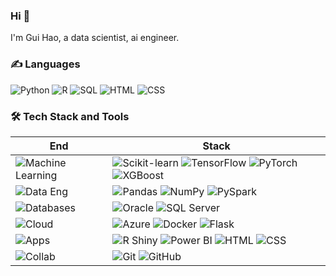 ### Hi 👋

I'm Gui Hao, a data scientist, ai engineer.

### ✍️ Languages

![Python](https://img.shields.io/badge/-Python-2b5b83?style=flat&logo=python&logoColor=ffdf76) ![R](https://img.shields.io/badge/-R-276DC3?style=flat&logo=r&logoColor=white) ![SQL](https://img.shields.io/badge/-SQL-4479A1?style=flat&logo=postgresql&logoColor=white) ![HTML](https://img.shields.io/badge/-HTML-E34F26?style=flat&logo=html5&logoColor=white) ![CSS](https://img.shields.io/badge/-CSS-254bdd?style=flat&logo=css3)

### 🛠 Tech Stack and Tools

| End                                                                  | Stack                                                                                                                                                                                                                                                                                                                       |
| -------------------------------------------------------------------- | --------------------------------------------------------------------------------------------------------------------------------------------------------------------------------------------------------------------------------------------------------------------------------------------------------------------------- |
| ![Machine Learning](https://img.shields.io/badge/-Machine_Learning-black?style=flat) | ![Scikit-learn](https://img.shields.io/badge/-Scikit--learn-f7931e?style=flat&logo=scikit-learn&logoColor=white) ![TensorFlow](https://img.shields.io/badge/-TensorFlow-ff6f00?style=flat&logo=tensorflow&logoColor=white) ![PyTorch](https://img.shields.io/badge/-PyTorch-ee4c2c?style=flat&logo=pytorch&logoColor=white) ![XGBoost](https://img.shields.io/badge/-XGBoost-a61c00?style=flat) |
| ![Data Eng](https://img.shields.io/badge/-Data_Engineering-black?style=flat)   | ![Pandas](https://img.shields.io/badge/-Pandas-150458?style=flat&logo=pandas&logoColor=white) ![NumPy](https://img.shields.io/badge/-NumPy-013243?style=flat&logo=numpy&logoColor=white) ![PySpark](https://img.shields.io/badge/-PySpark-e25a1c?style=flat) |
| ![Databases](https://img.shields.io/badge/-Databases-black?style=flat)   | ![Oracle](https://img.shields.io/badge/-Oracle-F80000?style=flat&logo=oracle&logoColor=white) ![SQL Server](https://img.shields.io/badge/-SQL_Server-0078d4?style=flat&logo=microsoftsqlserver&logoColor=white) |
| ![Cloud](https://img.shields.io/badge/-Cloud_&_Deployment-black?style=flat)     | ![Azure](https://img.shields.io/badge/-Azure-0072C6?style=flat&logo=microsoft-azure&logoColor=white) ![Docker](https://img.shields.io/badge/-Docker-cbe3f2?style=flat&logo=docker) ![Flask](https://img.shields.io/badge/-Flask-000000?style=flat&logo=flask&logoColor=white) |
| ![Apps](https://img.shields.io/badge/-Data_Apps-black?style=flat)     | ![R Shiny](https://img.shields.io/badge/-R_Shiny-276DC3?style=flat&logo=r&logoColor=white) ![Power BI](https://img.shields.io/badge/-Power_BI-f2c811?style=flat&logo=powerbi&logoColor=black) ![HTML](https://img.shields.io/badge/-HTML-E34F26?style=flat&logo=html5&logoColor=white) ![CSS](https://img.shields.io/badge/-CSS-254bdd?style=flat&logo=css3) |
| ![Collab](https://img.shields.io/badge/-Collaboration-black?style=flat) | ![Git](https://img.shields.io/badge/-Git-black?style=flat&logo=git) ![GitHub](https://img.shields.io/badge/-GitHub-black?style=flat&logo=github) |

